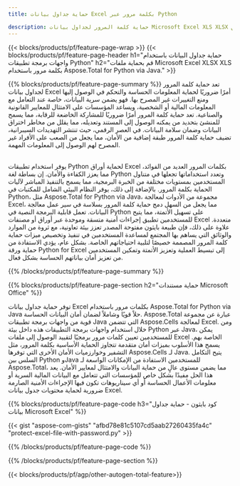 ```yaml
---
title: حماية جداول بيانات Excel بكلمة مرور عبر Python 

description: حماية كلمة المرور لجداول بيانات Microsoft Excel XLS XLSX عبر تطبيق Python. تطبيق كلمة المرور بكل سهولة.
---
```


{{< blocks/products/pf/feature-page-wrap >}}
{{< blocks/products/pf/feature-page-header h1="حماية جداول البيانات باستخدام واجهات برمجة تطبيقات Python" h2="قم بحماية ملفات Microsoft Excel XLSX XLS بكلمة مرور باستخدام Aspose.Total for Python via Java." >}}

{{% blocks/products/pf/feature-page-summary %}}
تعد حماية كلمة المرور لجداول بيانات Excel أمرًا ضروريًا لحماية المعلومات الحساسة والتحكم في الوصول إليها ومنع التغييرات غير المصرح بها. فهو يضمن سرية البيانات، خاصة عند التعامل مع المعلومات المالية أو الشخصية، ويساعد المؤسسات على الامتثال للمعايير القانونية والصناعية. تعد حماية كلمة المرور أمرًا ضروريًا للمشاركة الخاضعة للرقابة، مما يسمح للمنشئ بتحديد من يمكنه الوصول إلى المستند وتعديله، مما يقلل من مخاطر اختراق البيانات وضمان سلامة البيانات. في العصر الرقمي، حيث تنتشر التهديدات السيبرانية، تضيف حماية كلمة المرور طبقة إضافية من الأمان، مما يجعل من الصعب على الأفراد غير المصرح لهم الوصول إلى المعلومات المهمة. <br /><br />

يوفر استخدام تطبيقات Python لحماية أوراق Excel بكلمات المرور العديد من الفوائد، مما يعزز الكفاءة والأمان. إن بساطة لغة Python وتعدد استخداماتها تجعلها في متناول المستخدمين بمستويات مختلفة من الخبرة البرمجية، مما يسمح بالتنفيذ المباشر لآليات الحماية بكلمة المرور. بالإضافة إلى ذلك، يوفر النظام البيئي الشامل للمكتبات في Python، مثل Aspose.Total for Python via Java، مجموعة من الأدوات لمعالجة Excel، مما يجعل من السهل دمج حماية كلمة المرور بسلاسة في سير عمل معالجة البيانات. تعمل قابلية البرمجة النصية في Python على تسهيل الأتمتة، مما يتيح للمستخدمين تطبيق إجراءات أمنية متسقة وموحدة عبر أوراق أو مصنفات Excel متعددة. علاوة على ذلك، فإن طبيعة بايثون مفتوحة المصدر تعزز بيئة تعاونية، مع ثروة من الموارد والوثائق التي يساهم بها المجتمع لمساعدة المستخدمين في تنفيذ وتخصيص ميزات حماية كلمة المرور المصممة خصيصًا لتلبية احتياجاتهم الخاصة. بشكل عام، يؤدي الاستفادة من حماية ورقة Python for Excel إلى تبسيط العملية وتعزيز الأتمتة وتمكين المستخدمين من تعزيز أمان بياناتهم الحساسة بشكل فعال.

{{% /blocks/products/pf/feature-page-summary  %}}



{{% blocks/products/pf/feature-page-section  h2="حماية مستندات Microsoft Office" %}}

توفر حماية جداول بيانات Excel بكلمات مرور باستخدام Aspose.Total for Python via Java حلاً قويًا وشاملاً لضمان أمان البيانات الحساسة. Aspose.Total عبارة عن مجموعة قوية من واجهات برمجة تطبيقات Java التي تتضمن Aspose.Cells لمعالجة Excel. ومن خلال استخدام واجهات برمجة التطبيقات هذه داخل بيئة Python عبر Java، يمكن للمستخدمين تعيين كلمات مرور برمجيًا لتقييد الوصول إلى ملفات Excel الخاصة بهم. يسمح هذا الأسلوب بميزات أمان متقدمة تتجاوز الحماية الأساسية بكلمة المرور، مثل التشفير وخوارزميات الأمان الأخرى التي توفرها Aspose.Cells لـ Java. يتيح التكامل السلس بين Python وJava للمستخدمين الاستفادة من الإمكانات الواسعة لـ Aspose.Total، مما يضمن مستوى عالٍ من حماية البيانات والامتثال لمعايير الأمان. يعد هذا الحل مفيدًا بشكل خاص للمؤسسات التي تتعامل مع البيانات المالية السرية أو معلومات الأعمال الحساسة أو أي سيناريوهات تكون فيها الإجراءات الأمنية الصارمة ضرورية لحماية محتويات جدول بيانات Excel.

{{% blocks/products/pf/feature-page-code h3="كود بايثون - حماية جداول بيانات Microsoft Excel" %}}

{{< gist "aspose-com-gists" "afbd78e81c5107cd5aab27260435fa4c" "protect-excel-file-with-password.py" >}}

{{% /blocks/products/pf/feature-page-code  %}}

{{% /blocks/products/pf/feature-page-section %}}

{{< blocks/products/pf/agp/other-autogen-total-feature>}}